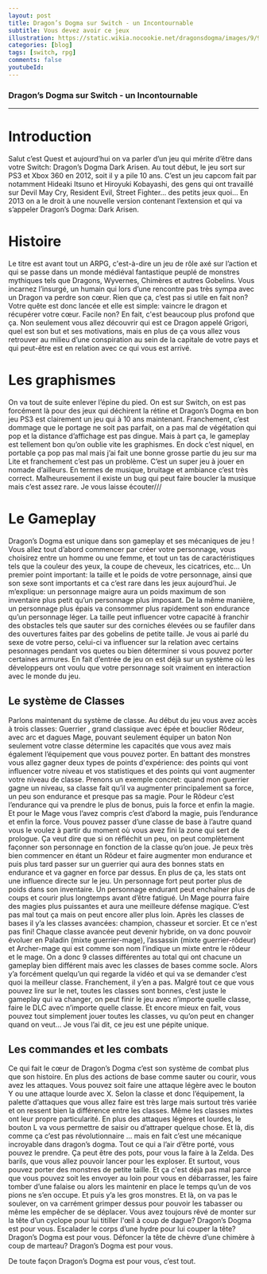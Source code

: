 ```yaml
---
layout: post
title: Dragon’s Dogma sur Switch - un Incontournable
subtitle: Vous devez avoir ce jeux 
illustration: https://static.wikia.nocookie.net/dragonsdogma/images/9/99/Dragons_Dogma_box_art.jpg/revision/latest?cb=20120520012825
categories: [blog]
tags: [switch, rpg]
comments: false
youtubeId:
---
```


### Dragon’s Dogma sur Switch - un Incontournable

---

# Introduction
Salut c’est Quest et aujourd’hui on va parler d’un jeu qui mérite d’être dans votre Switch: Dragon’s Dogma Dark Arisen. 
Au tout début, le jeu sort sur PS3 et Xbox 360 en 2012, soit il y a pile 10 ans. C’est un jeu capcom fait par notamment Hideaki Itsuno et Hiroyuki Kobayashi, des gens qui ont travaillé sur Devil May Cry, Resident Evil, Street Fighter… des petits jeux quoi… En 2013 on a le droit à une nouvelle version contenant l’extension et qui va s’appeler Dragon’s Dogma: Dark Arisen.

# Histoire
Le titre est avant tout un ARPG,  c'est-à-dire un jeu de rôle axé sur l’action  et qui se passe dans un monde médiéval fantastique peuplé de monstres mythiques tels que Dragons, Wyvernes, Chimères et autres Gobelins. Vous incarnez l’insurgé, un humain qui lors d’une rencontre pas très sympa avec un Dragon va perdre son cœur. Rien que ça, c’est pas si utile en fait non? 
Votre quête est donc lancée et elle est simple: vaincre le dragon et récupérer votre cœur. Facile non? En fait, c'est beaucoup plus profond que ça. Non seulement vous allez découvrir qui est ce Dragon appelé Grigori, quel est son but et ses motivations, mais en plus de ça vous allez vous retrouver au milieu d’une conspiration au sein de la capitale de votre pays et qui peut-être est en relation avec ce qui vous est arrivé. 

# Les graphismes
On va tout de suite enlever l’épine du pied. On est sur Switch, on est pas forcément là pour des jeux qui déchirent la rétine et Dragon’s Dogma en bon jeu PS3 est clairement un jeu qui à 10 ans maintenant. Franchement, c’est dommage que le portage ne soit pas parfait, on a pas mal de végétation qui pop et la distance d’affichage est pas dingue. Mais à part ça, le gameplay est tellement bon qu’on oublie vite les graphismes. En dock c’est niquel, en portable ça pop pas mal mais j’ai fait une bonne grosse partie du jeu sur ma Lite et franchement c’est pas un problème. C’est un super jeu à jouer en nomade d’ailleurs. 
En termes de musique, bruitage et ambiance c’est très correct. Malheureusement il existe un bug qui peut faire boucler la musique mais c’est assez rare. Je vous laisse écouter///

# Le Gameplay
Dragon’s Dogma est unique dans son gameplay et ses mécaniques de jeu ! Vous allez tout d’abord commencer par créer votre personnage, vous choisirez entre un homme ou une femme, et tout un tas de caractéristiques tels que la couleur des yeux, la coupe de cheveux, les cicatrices, etc… Un premier point important: la taille et le poids de votre personnage, ainsi que son sexe sont importants et ca c’est rare dans les jeux aujourd’hui. Je m’explique: un personnage maigre aura un poids maximum de son inventaire plus petit qu’un personnage plus imposant. De la même manière, un personnage plus épais va consommer plus rapidement son endurance qu’un personnage léger. La taille peut influencer votre capacité à franchir des obstacles tels que sauter sur des corniches élevées ou se faufiler dans des ouvertures faites par des gobelins de petite taille. 
Je vous ai parlé du sexe de votre perso, celui-ci va influencer sur la relation avec certains pesonnages pendant vos quetes ou bien déterminer si vous pouvez porter certaines armures. En fait d’entrée de jeu on est déjà sur un système où les développeurs ont voulu que votre personnage soit vraiment en interaction avec le monde du jeu.

## Le système de Classes
Parlons maintenant du système de classe. Au début du jeu vous avez accès à trois classes: 
Guerrier , grand classique avec épée et bouclier
Rôdeur, avec arc et dagues
Mage, pouvant seulement équiper un baton
Non seulement votre classe détermine les capacités que vous avez mais également l’équipement que vous pouvez porter. En battant des monstres vous allez gagner deux types de points d'expérience: des points qui vont influencer votre niveau et vos statistiques et des points qui vont augmenter votre niveau de classe. 
Prenons un exemple concret: quand mon guerrier gagne un niveau, sa classe fait qu’il va augmenter principalement sa force, un peu son endurance et presque pas sa magie. Pour le Rôdeur c’est l’endurance qui va prendre le plus de bonus, puis la force et enfin la magie. Et pour le Mage vous l’avez compris c’est d’abord la magie, puis l’endurance et enfin la force. 
Vous pouvez passer d’une classe de base à l’autre quand vous le voulez à partir du moment où vous avez fini la zone qui sert de prologue. Ça veut dire que si on réfléchit un peu, on peut complètement façonner son personnage en fonction de la classe qu’on joue. Je peux très bien commencer en étant un Rôdeur et faire augmenter mon endurance et puis plus tard passer sur un guerrier qui aura des bonnes stats en endurance et va gagner en force par dessus. 
En plus de ça, les stats ont une influence directe sur le jeu. Un personnage fort peut porter plus de poids dans son inventaire. Un personnage endurant peut enchaîner plus de coups et courir plus longtemps avant d’être fatigué. Un Mage pourra faire des magies plus puissantes et aura une meilleure défense magique.
C’est pas mal tout ça mais on peut encore aller plus loin. Après les classes de bases il y’a les classes avancées: champion, chasseur et sorcier. Et ce n'est pas fini! Chaque classe avancée peut devenir hybride, on va donc pouvoir évoluer en Paladin (mixte guerrier-mage), l’assassin (mixte guerrier-rôdeur) et Archer-mage qui est comme son nom l’indique un mixte entre le rôdeur et le mage. On a donc 9 classes différentes au total qui ont chacune un gameplay bien différent mais avec les classes de bases comme socle. Alors y’a forcément quelqu’un qui regarde la vidéo et qui va se demander c’est quoi la meilleur classe. Franchement, il y’en a pas. Malgré tout ce que vous pouvez lire sur le net, toutes les classes sont bonnes, c’est juste le gameplay qui va changer, on peut finir le jeu avec n’importe quelle classe, faire le DLC avec n’importe quelle classe. Et encore mieux en fait, vous pouvez tout simplement jouer toutes les classes, vu qu’on peut en changer quand on veut…
Je vous l’ai dit, ce jeu est une pépite unique.

## Les commandes et les combats
Ce qui fait le cœur de Dragon’s Dogma c’est son système de combat plus que son histoire. En plus des actions de base comme sauter ou courir, vous avez les attaques. Vous pouvez soit faire une attaque légère avec le bouton Y ou une attaque lourde avec X. Selon la classe et donc l’équipement, la palette d’attaques que vous allez faire est très large mais surtout très variée et on ressent bien la différence entre les classes. Même les classes mixtes ont leur propre particularité. En plus des attaques légères et lourdes, le bouton L va vous permettre de saisir ou d’attraper quelque chose. Et là, dis comme ça c’est pas révolutionnaire … mais en fait c’est une mécanique incroyable dans dragon’s dogma. 
Tout ce qui a l’air d’être porté, vous pouvez le prendre. Ça peut être des pots, pour vous la faire à la Zelda. Des barils, que vous allez pouvoir lancer pour les exploser. Et surtout, vous pouvez porter des monstres de petite taille. Et ça c'est déjà pas mal parce que vous pouvez soit les envoyer au loin pour vous en débarrasser, les faire tomber d’une falaise ou alors les maintenir en place le temps qu’un de vos pions ne s’en occupe. 
Et puis y’a les gros monstres. Et là, on va pas le soulever, on va carrément grimper dessus pour pouvoir les tabasser ou même les empêcher de se déplacer. Vous avez toujours rêvé de monter sur la tête d’un cyclope pour lui titiller l'œil à coup de dague? Dragon’s Dogma est pour vous. Escalader le corps d’une hydre pour lui couper la tête? Dragon’s Dogma est pour vous. Défoncer la tête de chèvre d’une chimère à coup de marteau? Dragon’s Dogma est pour vous. 

De toute façon Dragon’s Dogma est pour vous, c’est tout. 


